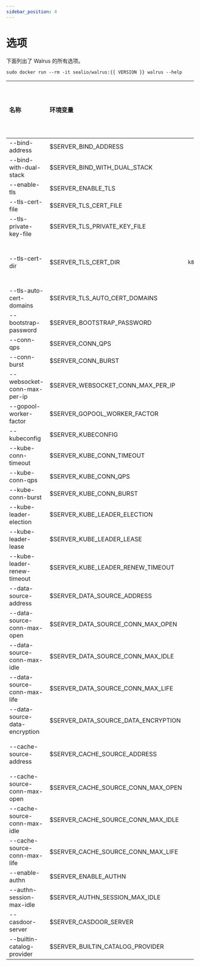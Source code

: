 ```yaml
---
sidebar_position: 4
---
```


# 选项

下面列出了 Walrus 的所有选项。

```shell
sudo docker run --rm -it sealio/walrus:{{ VERSION }} walrus --help
```

| 名称 | 环境变量 | 默认值 | 用途 | 可否多次配置 |
| :--- | :--- | :---: | :--- | :---: |
| --bind-address | $SERVER_BIND_ADDRESS | `0.0.0.0` | 执行监听操作的 IP 地址。 | |
| --bind-with-dual-stack | $SERVER_BIND_WITH_DUAL_STACK | `true` | 启用双堆栈套接字侦听。 | |
| --enable-tls | $SERVER_ENABLE_TLS | `true` | 启用 HTTPs. | |
| --tls-cert-file | $SERVER_TLS_CERT_FILE |  | HTTPS x509 证书路径。如果有任何 CA 证书，则拼接在该证书文件后。 | |
| --tls-private-key-file | $SERVER_TLS_PRIVATE_KEY_FILE |  | HTTPS x509 私钥路径，匹配 --tls-cert-file。 | |
| --tls-cert-dir | $SERVER_TLS_CERT_DIR | `k8s:///secrets` | HTTPS x509 证书和私钥所在目录。 如果提供了 --tls-cert-file 和 --tls-private-key-file ，则该标志将被忽略。 如果未提供 --tls-cert-file 和 --tls-private-key-file ，则自动签名或自签名的证书和私钥将保存到此标志指定的目录。 "k8s:///secrets"（默认）把证书和私钥保存到工作 Kubernetes 集群中，可以在多个实例之间共享以实现高可用性。 如果您想保存到本地目录，请使用"/path/to/save"，并确保该目录在多个实例之间可写。 | |
| --tls-auto-cert-domains | $SERVER_TLS_AUTO_CERT_DOMAINS | | 接受 ACME HTTP-01 或 TLS-ALPN-01 质询的域，生成 HTTPS x509 证书和私钥，并保存到 --tls-cert-dir 指定的目录中。 如果提供了 --tls-cert-file 和 --tls-key-file ，则该标志将被忽略。| 是 |
| --bootstrap-password | $SERVER_BOOTSTRAP_PASSWORD | | 使用指定而非随机的引导密码。引导密码是首次登录时使用的密码。 | |
| --conn-qps | $SERVER_CONN_QPS | `10` | 与服务器通信时每秒请求数（QPS）限制。 | |
| --conn-burst | $SERVER_CONN_BURST | `20` | 与服务器通信时突发峰值请求个数上限。 | |
| --websocket-conn-max-per-ip | $SERVER_WEBSOCKET_CONN_MAX_PER_IP | `25` | 与服务器通信时每个IP Websocket连接的上限。 | |
| --gopool-worker-factor | $SERVER_GOPOOL_WORKER_FACTOR | `25` | Goroutine 池的因子。池内的 Goroutine 上限由CPU核数乘以该因子得出。 | |
| --kubeconfig | $SERVER_KUBECONFIG | | 工作 Kubernetes 集群的配置路径。Walrus 需要运行在 Kubernetes 集群之上。 | |
| --kube-conn-timeout | $SERVER_KUBE_CONN_TIMEOUT | `5m` | 与工作 Kubernetes 集群通讯时的超时值。 | |
| --kube-conn-qps | $SERVER_KUBE_CONN_QPS | `16` | 与工作 Kubernetes 集群通信时每秒请求数（QPS）限制。 | |
| --kube-conn-burst | $SERVER_KUBE_CONN_BURST | `64` | 与工作 Kubernetes 集群通信时突发峰值请求个数上限。 | |
| --kube-leader-election | $SERVER_KUBE_LEADER_ELECTION | `true` | 是否启用领导选举，通常用于多个 Walrus 实例之间协同工作。 | |
| --kube-leader-lease | $SERVER_KUBE_LEADER_LEASE | `15s` | 保持领导地位的时间。 如果 --kube-leader-election=false，该标志将被忽略。 当网络环境不理想或者不想造成集群频繁访问时，请适当增大该值。 | |
| --kube-leader-renew-timeout | $SERVER_KUBE_LEADER_RENEW_TIMEOUT | `10s` | 放弃之前更新领导权的持续时间必须小于 --kube-leader-lease 的持续时间。如果 --kube-leader-election=false，该标志将被忽略。 当网络环境不理想时，请适当增大该值。 | |
| --data-source-address | $SERVER_DATA_SOURCE_ADDRESS | | 连接数据源的地址，例如 Postgres(postgres://[username[:password]@]host[:port]/dbname[?param1=value1&...&paramN=valueN])。 | |
| --data-source-conn-max-open | $SERVER_DATA_SOURCE_CONN_MAX_OPEN | `15` | 连接数据源的最大连接数。 | |
| --data-source-conn-max-idle | $SERVER_DATA_SOURCE_CONN_MAX_IDLE | `5` | 连接数据源的最大空闲连接数。 | |
| --data-source-conn-max-life | $SERVER_DATA_SOURCE_CONN_MAX_LIFE | `10m` | 连接数据源的最长生命周期。 | |
| --data-source-data-encryption | $SERVER_DATA_SOURCE_DATA_ENCRYPTION | | 用于加密存储在数据源中的用户凭据的算法和密钥（十六进制字符串），例如 aesgcm:3a9b4000d0ad8fbcd01eb922231d395d，aesgcm:b4d1c09dcf62214a05d85548b9217b34da63224d2605938abb6bf384050d2222。 | |
| --cache-source-address | $SERVER_CACHE_SOURCE_ADDRESS | | 连接缓存源的地址，例如 Redis(redis://[username[:password]@]host[:port]/dbname[?param1=value1&...&paramN=valueN])，Redis 集群(rediss://[username[:password]@]host[:port]?addr=host2[:port2]&addr=host3[:port3][&param1=value1&...&paramN=valueN]). | |
| --cache-source-conn-max-open | $SERVER_CACHE_SOURCE_CONN_MAX_OPEN | `0` | 连接缓存源的最大连接数。 | |
| --cache-source-conn-max-idle | $SERVER_CACHE_SOURCE_CONN_MAX_IDLE | `0` | 连接缓存源的最大空闲连接数。 | |
| --cache-source-conn-max-life | $SERVER_CACHE_SOURCE_CONN_MAX_LIFE | `0s` | 连接缓存源的最长生命周期。 | |
| --enable-authn | $SERVER_ENABLE_AUTHN | `true` | 启用身份验证。 | |
| --authn-session-max-idle | $SERVER_AUTHN_SESSION_MAX_IDLE | `30m` | 保持认证会话的最大空闲时间，代表认证cookie的max-age。 | |
| --casdoor-server | $SERVER_CASDOOR_SERVER | | 外部 casdoor 服务器的 URL。| |
| --builtin-catalog-provider | $SERVER_BUILTIN_CATALOG_PROVIDER | `github` | 用于创建内置目录的提供程序类型，从 "github" 或 "gitee" 中选择。 | | 
